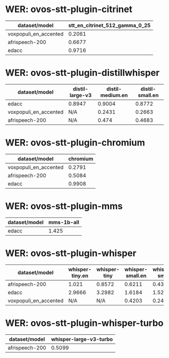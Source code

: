 
# WER: ovos-stt-plugin-citrinet
|dataset/model|stt_en_citrinet_512_gamma_0_25|
|-|-|
| voxpopuli_en_accented | 0.2061 |
| afrispeech-200 | 0.6677 |
| edacc | 0.9716 |


# WER: ovos-stt-plugin-distillwhisper
|dataset/model|distil-large-v3|distil-medium.en|distil-small.en|
|-|-|-|-|
| edacc | 0.8947 | 0.9004 | 0.8772 |
| voxpopuli_en_accented | N/A | 0.2431 | 0.2663 |
| afrispeech-200 | N/A | 0.474 | 0.4683 |


# WER: ovos-stt-plugin-chromium
|dataset/model|chromium|
|-|-|
| voxpopuli_en_accented | 0.2791 |
| afrispeech-200 | 0.5084 |
| edacc | 0.9908 |


# WER: ovos-stt-plugin-mms
|dataset/model|mms-1b-all|
|-|-|
| edacc | 1.425 |


# WER: ovos-stt-plugin-whisper
|dataset/model|whisper-tiny.en|whisper-tiny|whisper-small.en|whisper-small|whisper-medium.en|
|-|-|-|-|-|-|
| afrispeech-200 | 1.021 | 0.8572 | 0.6211 | 0.4312 | 0.4118 |
| edacc | 2.9666 | 3.2982 | 1.6184 | 1.5213 | N/A |
| voxpopuli_en_accented | N/A | N/A | 0.4203 | 0.2496 | N/A |


# WER: ovos-stt-plugin-whisper-turbo
|dataset/model|whisper-large-v3-turbo|
|-|-|
| afrispeech-200 | 0.5099 |